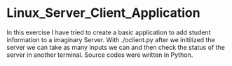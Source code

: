 # Linux_Server_Client_Application
In this exercise I have tried to create a basic application to add student information to a imaginary Server. 
With ./oclient.py after we initilized the server we can take as many inputs we can and then check the status of the server in another terminal.
Source codes were written in Python.
